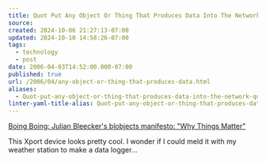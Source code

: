 ```yaml
---
title: Quot Put Any Object Or Thing That Produces Data Into The Network Quot-
source: 
created: 2024-10-06 21:27:13-07:00
updated: 2024-10-10 14:58:26-07:00
tags:
  - technology
  - post
date: 2006-04-03T14:52:00.000-07:00
published: true
url: /2006/04/any-object-or-thing-that-produces-data.html
aliases:
  - Quot-put-any-object-or-thing-that-produces-data-into-the-network-quot-
linter-yaml-title-alias: Quot-put-any-object-or-thing-that-produces-data-into-the-network-quot-
---
```



[Boing Boing: Julian Bleecker's blobjects manifesto: "Why Things Matter"](http://www.boingboing.net/2006/04/03/julian_bleeckers_blo.html "Boing Boing: Julian Bleecker's blobjects manifesto: ")  
  
This Xport device looks pretty cool. I wonder if I could meld it with my weather station to make a data logger...
